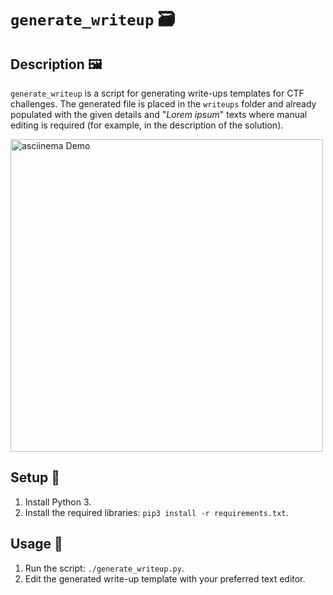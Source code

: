 # `generate_writeup` 🗃️

## Description 🖼️

`generate_writeup` is a script for generating write-ups templates for CTF challenges. The generated file is placed in the `writeups` folder and already populated with the given details and "*Lorem ipsum*" texts where manual editing is required (for example, in the description of the solution).

<a href="https://asciinema.org/a/SJ6mkpBlFDtv2xsEY2EyK6Vbv">
    <img src="https://asciinema.org/a/SJ6mkpBlFDtv2xsEY2EyK6Vbv.svg" alt="asciinema Demo" width="500"/>
</a>

## Setup 🔧

1. Install Python 3.
2. Install the required libraries: `pip3 install -r requirements.txt`.

## Usage 🧰

1. Run the script: `./generate_writeup.py`.
2. Edit the generated write-up template with your preferred text editor.